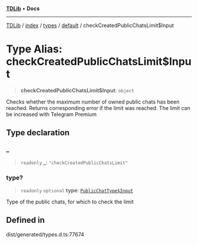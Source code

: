 [**TDLib**](../../../../../../README.md) • **Docs**

***

[TDLib](../../../../../../modules.md) / [index](../../../../../README.md) / [types](../../../README.md) / [default](../README.md) / checkCreatedPublicChatsLimit$Input

# Type Alias: checkCreatedPublicChatsLimit$Input

> **checkCreatedPublicChatsLimit$Input**: `object`

Checks whether the maximum number of owned public chats has been reached. Returns corresponding error if the limit was reached. The limit can be increased with Telegram Premium

## Type declaration

### \_

> `readonly` **\_**: `"checkCreatedPublicChatsLimit"`

### type?

> `readonly` `optional` **type**: [`PublicChatType$Input`](PublicChatType$Input.md)

Type of the public chats, for which to check the limit

## Defined in

dist/generated/types.d.ts:77674
